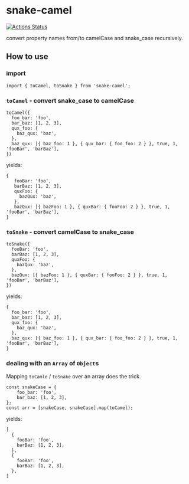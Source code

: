 # snake-camel

[![Actions Status](https://github.com/craftgear/snake-camel/workflows/ci/badge.svg)](https://github.com/craftgear/snake-camel/actions)

convert property names from/to camelCase and snake_case recursively.

## How to use
### import
```
import { toCamel, toSnake } from 'snake-camel';
```

### `toCamel` - convert snake_case to camelCase
```
toCamel({
  foo_bar: 'foo',
  bar_baz: [1, 2, 3],
  qux_foo: {
    baz_qux: 'baz',
  },
  baz_qux: [{ baz_foo: 1 }, { qux_bar: { foo_foo: 2 } }, true, 1, 'fooBar', 'barBaz'],
})
```
yields:
```
{
   fooBar: 'foo',
   barBaz: [1, 2, 3],
   quxFoo: {
     bazQux: 'baz',
   },
   bazQux: [{ bazFoo: 1 }, { quxBar: { fooFoo: 2 } }, true, 1, 'fooBar', 'barBaz'],
}
```

### `toSnake` - convert camelCase to snake_case 
```
toSnake({
  fooBar: 'foo',
  barBaz: [1, 2, 3],
  quxFoo: {
    bazQux: 'baz',
  },
  bazQux: [{ bazFoo: 1 }, { quxBar: { fooFoo: 2 } }, true, 1, 'fooBar', 'barBaz'],
})
```
yields:
```
{
  foo_bar: 'foo',
  bar_baz: [1, 2, 3],
  qux_foo: {
    baz_qux: 'baz',
  },
  baz_qux: [{ baz_foo: 1 }, { qux_bar: { foo_foo: 2 } }, true, 1, 'fooBar', 'barBaz'],
}
```

### dealing with an `Array` of `Object`s
Mapping `toCamle` / `toSnake` over an array does the trick.
```
const snakeCase = {
    foo_bar: 'foo',
    bar_baz: [1, 2, 3],
};
const arr = [snakeCase, snakeCase].map(toCamel);
```
yields:
```
[
  {
    fooBar: 'foo',
    barBaz: [1, 2, 3],
  },
  {
    fooBar: 'foo',
    barBaz: [1, 2, 3],
  },
]
```

